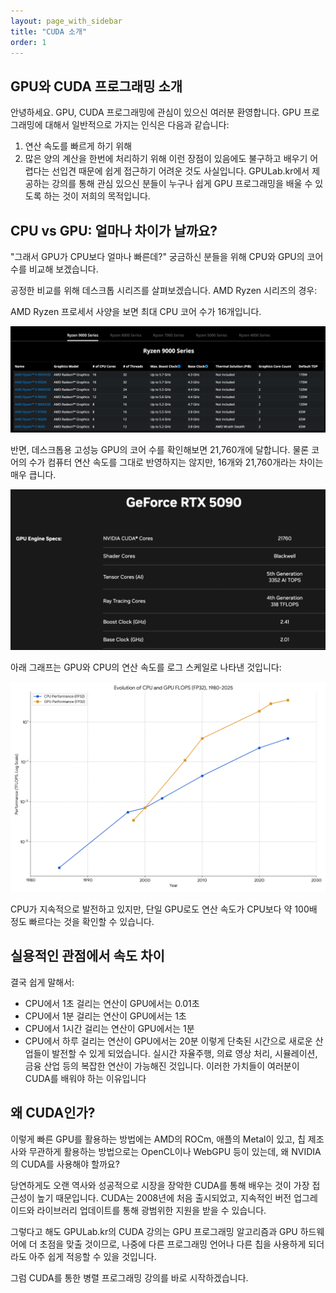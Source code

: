 ```yaml
---
layout: page_with_sidebar
title: "CUDA 소개"
order: 1
---
```


## GPU와 CUDA 프로그래밍 소개

안녕하세요. GPU, CUDA 프로그래밍에 관심이 있으신 여러분 환영합니다. GPU 프로그래밍에 대해서 일반적으로 가지는 인식은 다음과 같습니다:

1. 연산 속도를 빠르게 하기 위해
1. 많은 양의 계산을 한번에 처리하기 위해
이런 장점이 있음에도 불구하고 배우기 어렵다는 선입견 때문에 쉽게 접근하기 어려운 것도 사실입니다. GPULab.kr에서 제공하는 강의를 통해 관심 있으신 분들이 누구나 쉽게 GPU 프로그래밍을 배울 수 있도록 하는 것이 저희의 목적입니다.


## CPU vs GPU: 얼마나 차이가 날까요?

"그래서 GPU가 CPU보다 얼마나 빠른데?" 궁금하신 분들을 위해 CPU와 GPU의 코어 수를 비교해 보겠습니다.

공정한 비교를 위해 데스크톱 시리즈를 살펴보겠습니다. AMD Ryzen 시리즈의 경우:

AMD Ryzen 프로세서 사양을 보면 최대 CPU 코어 수가 16개입니다.

![AMD Ryzen 9000 series](/assets/images/cuda-소개/amd-ryzen-9000-series.png)


반면, 데스크톱용 고성능 GPU의 코어 수를 확인해보면 21,760개에 달합니다.
물론 코어의 수가 컴퓨터 연산 속도를 그대로 반영하지는 않지만, 16개와 21,760개라는 차이는 매우 큽니다.

![rtx5090 series](/assets/images/cuda-소개/rtx5090-series.png)


아래 그래프는 GPU와 CPU의 연산 속도를 로그 스케일로 나타낸 것입니다:

![cpu_vs_gpu](/assets/images/cuda-소개/cpu_vs_gpu.png)

CPU가 지속적으로 발전하고 있지만, 단일 GPU로도 연산 속도가 CPU보다 약 100배 정도 빠르다는 것을 확인할 수 있습니다.


## 실용적인 관점에서 속도 차이

결국 쉽게 말해서:

- CPU에서 1초 걸리는 연산이 GPU에서는 0.01초
- CPU에서 1분 걸리는 연산이 GPU에서는 1초
- CPU에서 1시간 걸리는 연산이 GPU에서는 1분
- CPU에서 하루 걸리는 연산이 GPU에서는 20분
이렇게 단축된 시간으로 새로운 산업들이 발전할 수 있게 되었습니다. 실시간 자율주행, 의료 영상 처리, 시뮬레이션, 금융 산업 등의 복잡한 연산이 가능해진 것입니다. 이러한 가치들이 여러분이 CUDA를 배워야 하는 이유입니다

## 왜 CUDA인가?

이렇게 빠른 GPU를 활용하는 방법에는 AMD의 ROCm, 애플의 Metal이 있고, 칩 제조사와 무관하게 활용하는 방법으로는 OpenCL이나 WebGPU 등이 있는데, 왜 NVIDIA의 CUDA를 사용해야 할까요?

당연하게도 오랜 역사와 성공적으로 시장을 장악한 CUDA를 통해 배우는 것이 가장 접근성이 높기 때문입니다. CUDA는 2008년에 처음 출시되었고, 지속적인 버전 업그레이드와 라이브러리 업데이트를 통해 광범위한 지원을 받을 수 있습니다.

그렇다고 해도 GPULab.kr의 CUDA 강의는 GPU 프로그래밍 알고리즘과 GPU 하드웨어에 더 초점을 맞출 것이므로, 나중에 다른 프로그래밍 언어나 다른 칩을 사용하게 되더라도 아주 쉽게 적응할 수 있을 것입니다.

그럼 CUDA를 통한 병렬 프로그래밍 강의를 바로 시작하겠습니다.